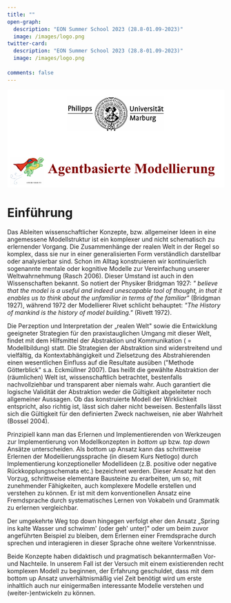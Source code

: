 ```yaml
---
title: ""
open-graph:
  description: "EON Summer School 2023 (28.8-01.09-2023)"
  image: /images/logo.png
twitter-card:
  description: "EON Summer School 2023 (28.8-01.09-2023)"
  image: /images/logo.png

comments: false
---
```

<style>
  body {
  background-image: url("");
  background-size: cover;
  background-repeat: no-repeat;
}
  
</style>



![](/images/logo.png)


# Einführung

Das Ableiten wissenschaftlicher Konzepte, bzw. allgemeiner Ideen in eine
angemessene Modellstruktur ist ein komplexer und nicht schematisch zu
erlernender Vorgang. Die Zusammenhänge der realen Welt in der Regel so
komplex, dass sie nur in einer generalisierten Form verständlich
darstellbar oder analysierbar sind. Schon im Alltag konstruieren wir
kontinuierlich sogenannte mentale oder kognitive Modelle zur
Vereinfachung unserer Weltwahrnehmung (Rasch 2006). Dieser Umstand ist
auch in den Wissenschaften bekannt. So notiert der Physiker Bridgman
1927: *\" believe that the model is a useful and indeed unescapable tool
of thought, in that it enables us to think about the unfamiliar in terms
of the familiar\"* (Bridgman 1927), während 1972 der Modellierer Rivet
schlicht behauptet: *\"The History of mankind is the history of model
building.\"* (Rivett 1972).

Die Perzeption und Interpretation der „realen Welt" sowie die
Entwicklung geeigneter Strategien für den praxistauglichen Umgang mit
dieser Welt, findet mit dem Hilfsmittel der Abstraktion und
Kommunikation ( = Modellbildung) statt. Die Strategien der Abstraktion
sind widerstreitend und vielfältig, da Kontextabhängigkeit und
Zielsetzung des Abstrahierenden einen wesentlichen Einfluss auf die
Resultate ausüben (\"Methode Götterblick\" s.a. Eckmüllner 2007). Das
heißt die gewählte Abstraktion der (räumlichen) Welt ist,
wissenschaftlich betrachtet, bestenfalls nachvollziehbar und transparent
aber niemals wahr. Auch garantiert die logische Validität der
Abstraktion weder die Gültigkeit abgeleiteter noch allgemeiner Aussagen.
Ob das konstruierte Modell der Wirklichkeit entspricht, also richtig
ist, lässt sich daher nicht beweisen. Bestenfalls lässt sich die
Gültigkeit für den definierten Zweck nachweisen, nie aber Wahrheit
(Bossel 2004).

Prinzipiell kann man das Erlernen und Implementierenden von Werkzeugen
zur Implementierung von Modellkonzepten in *bottom up* bzw. *top down*
Ansätze unterscheiden. Als bottom up Ansatz kann das schrittweise
Erlernen der Modellierungssprache (in diesem Kurs Netlogo) durch
Implementierung konzeptioneller Modellideen (z.B. positive oder negative
Rückkopplungsschemata etc.) bezeichnet werden. Dieser Ansatz hat den
Vorzug, schrittweise elementare Bausteine zu erarbeiten, um so,
mit zunehmender Fähigkeiten, auch komplexere Modelle erstellen und verstehen zu
können. Er ist mit dem konventionellen Ansatz eine Fremdsprache durch
systematisches Lernen von Vokabeln und Grammatik zu erlernen
vergleichbar.

Der umgekehrte Weg top down hingegen verfolgt eher den Ansatz „Spring
ins kalte Wasser und schwimm\' (oder geh\' unter)" oder um beim zuvor
angeführten Beispiel zu bleiben, dem Erlernen einer Fremdsprache durch
sprechen und interagieren in dieser Sprache ohne weitere Vorkenntnisse.

Beide Konzepte haben didaktisch und pragmatisch bekanntermaßen Vor- und
Nachteile. In unserem Fall ist der Versuch mit einem existierenden recht
komplexen Modell zu beginnen, der Erfahrung geschuldet, dass mit dem
bottom up Ansatz unverhältnismäßig viel Zeit benötigt wird um erste
inhaltlich auch nur einigermaßen interessante Modelle verstehen und
(weiter-)entwickeln zu können.





